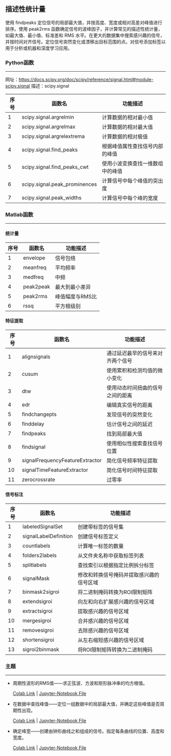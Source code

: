 ## 描述性统计量

使用 findpeaks 定位信号的局部最大值，并按高度、宽度或相对高差对峰值进行排序。使用 peak2rms 函数确定信号的波峰因子，并计算常见的描述性统计量，如最大值、最小值、标准差和 RMS 水平。在更大的数据集中搜索感兴趣的信号，并按时间对齐信号。定位信号突然变化或漂移出目标范围的点。对信号添加标签以用于分析或机器和深度学习应用。



### Python函数

------

网址：https://docs.scipy.org/doc/scipy/reference/signal.html#module-scipy.signal
描述：scipy.signal

| 序号 | 函数名                        | 功能描述                         |
| ---- | ----------------------------- | -------------------------------- |
| 1    | scipy.signal.argrelmin        | 计算数据的相对最小值             |
| 2    | scipy.signal.argrelmax        | 计算数据的相对最大值             |
| 3    | scipy.signal.argrelextrema    | 计算数据的相对极值               |
| 4    | scipy.signal.find_peaks       | 根据峰值属性查找信号内部的峰值   |
| 5    | scipy.signal.find_peaks_cwt   | 使用小波变换查找一维数组中的峰值 |
| 6    | scipy.signal.peak_prominences | 计算信号中每个峰值的突出度       |
| 7    | scipy.signal.peak_widths      | 计算信号中每个峰的宽度           |



### Matlab函数

------

#### 统计量

 序号 | 函数名    | 功能描述        
---------- | ------------- |---------- 
1 |envelope | 信号包络 
2 |meanfreq | 平均频率 
3 |medfreq | 中频 
4 |peak2peak | 最大到最小差异 
5 |peak2rms | 峰值幅度与RMS比 
6 |rssq | 平方根级别 
#### 特征提取 
 序号 | 函数名                          | 功能描述                         
---------- | ------------- | ------------- 
1 |alignsignals | 通过延迟最早的信号来对齐两个信号 
2 |cusum | 使用累积和检测均值的微小变化 
3 |dtw | 使用动态时间扭曲的信号之间的距离 
4 |edr | 编辑真实信号的距离 
5 |findchangepts | 发现信号的突然变化 
6 |finddelay | 估计信号之间的延迟 
7 |findpeaks | 找到局部最大值 
8 |findsignal | 使用相似性搜索查找信号位置 
9 |signalFrequencyFeatureExtractor | 简化信号频率特征提取 
10 |signalTimeFeatureExtractor | 简化信号时间特征提取 
11 |zerocrossrate | 过零率 
#### 信号标注 
 序号 | 函数名                | 功能描述                                 
---------- | ------------- |---------- 
1 |labeledSignalSet | 创建带标签的信号集 
2 |signalLabelDefinition | 创建信号标签定义 
3 |countlabels | 计算唯一标签的数量                       
4 |folders2labels | 从文件夹名称中获取标签列表 
5 |splitlabels | 查找索引以根据指定比例拆分标签 
6 |signalMask | 修改和转换信号掩码并提取感兴趣的信号区域 
7 |binmask2sigroi | 将二进制掩码转换为ROI限制矩阵            
8 |extendsigroi | 向左和向右扩展感兴趣的信号区域 
9 |extractsigroi | 提取感兴趣的信号区域 
10 |mergesigroi | 合并感兴趣的信号区域 
11 |removesigroi | 去除感兴趣的信号区域 
12 |shortensigroi | 从左右缩短感兴趣的信号区域 
13 |sigroi2binmask | 将ROI限制矩阵转换为二进制掩码 



### 主题  

------

- 周期性波形的RMS值——求正弦波、方波和矩形脉冲串的均方根值。

  [Colab Link](https://colab.research.google.com/github/spaitlab/pyspt/blob/054694d546e5a63f6709459a3dd25da429055d7b/3-测量和特征提取/3-1-描述性统计量/3-1-8-周期性波形的RMS值/周期性波形的RMS值.ipynb) | [Jupyter-Notebook File](https://github.com/spaitlab/pyspt/blob/054694d546e5a63f6709459a3dd25da429055d7b/3-%E6%B5%8B%E9%87%8F%E5%92%8C%E7%89%B9%E5%BE%81%E6%8F%90%E5%8F%96/3-1-%E6%8F%8F%E8%BF%B0%E6%80%A7%E7%BB%9F%E8%AE%A1%E9%87%8F/3-1-8-%E5%91%A8%E6%9C%9F%E6%80%A7%E6%B3%A2%E5%BD%A2%E7%9A%84RMS%E5%80%BC/%E5%91%A8%E6%9C%9F%E6%80%A7%E6%B3%A2%E5%BD%A2%E7%9A%84RMS%E5%80%BC.ipynb)

- 在数据中查找峰值——定位一组数据中的局部最大值，并确定这些峰值是否周期性出现。  

  [Colab Link](https://colab.research.google.com/github/spaitlab/pyspt/blob/054694d546e5a63f6709459a3dd25da429055d7b/3-测量和特征提取/3-1-描述性统计量/3-1-9-在数据中查找峰值/在数据中查找峰值-colab.ipynb) | [Jupyter-Notebook File](https://github.com/spaitlab/pyspt/blob/054694d546e5a63f6709459a3dd25da429055d7b/3-%E6%B5%8B%E9%87%8F%E5%92%8C%E7%89%B9%E5%BE%81%E6%8F%90%E5%8F%96/3-1-%E6%8F%8F%E8%BF%B0%E6%80%A7%E7%BB%9F%E8%AE%A1%E9%87%8F/3-1-9-%E5%9C%A8%E6%95%B0%E6%8D%AE%E4%B8%AD%E6%9F%A5%E6%89%BE%E5%B3%B0%E5%80%BC/%E5%9C%A8%E6%95%B0%E6%8D%AE%E4%B8%AD%E6%9F%A5%E6%89%BE%E5%B3%B0%E5%80%BC-colab.ipynb)

- 确定峰宽——创建由钟形曲线之和组成的信号。指定每条曲线的位置、高度和宽度。

  [Colab Link](https://colab.research.google.com/github/spaitlab/pyspt/blob/51ba81d113032fc2117bd9a2ed1b866175febb1d/3-测量和特征提取/3-1-描述性统计量/3-1-2-确定峰宽/确定峰宽.ipynb) | [Jupyter-Notebook File](https://github.com/spaitlab/pyspt/blob/51ba81d113032fc2117bd9a2ed1b866175febb1d/3-%E6%B5%8B%E9%87%8F%E5%92%8C%E7%89%B9%E5%BE%81%E6%8F%90%E5%8F%96/3-1-%E6%8F%8F%E8%BF%B0%E6%80%A7%E7%BB%9F%E8%AE%A1%E9%87%8F/3-1-2-%E7%A1%AE%E5%AE%9A%E5%B3%B0%E5%AE%BD/%E7%A1%AE%E5%AE%9A%E5%B3%B0%E5%AE%BD.ipynb)

  